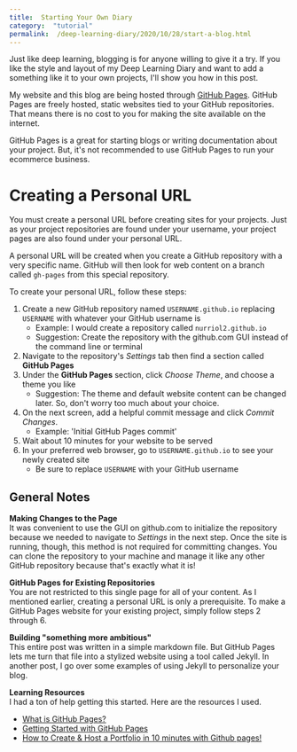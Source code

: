```yaml
---
title:  Starting Your Own Diary
category:  "tutorial"
permalink:  /deep-learning-diary/2020/10/28/start-a-blog.html
---
```


Just like deep learning, blogging is for anyone willing to give it a try. If you like the style and layout of my Deep Learning Diary and want to add a something like it to your own projects, I'll show you how in this post. 

My website and this blog are being hosted through [GitHub Pages](https://pages.github.com/). GitHub Pages are freely hosted, static websites tied to your GitHub repositories. That means there is no cost to you for making the site available on the internet.  

GitHub Pages is a great for starting blogs or writing documentation about your project. But, it's not recommended to use GitHub Pages to run your ecommerce business.

# Creating a Personal URL #

You must create a personal URL before creating sites for your projects. Just as your project repositories are found under your username, your project pages are also found under your personal URL.

A personal URL will be created when you create a GitHub repository with a very specific name. GitHub will then look for web content on a branch called `gh-pages` from this special repository. 

To create your personal URL, follow these steps:

1. Create a new GitHub repository named `USERNAME.github.io` replacing `USERNAME` with whatever your GitHub username is
    - Example:  I would create a repository called `nurriol2.github.io`
    - Suggestion:  Create the repository with the github.com GUI instead of the command line or terminal
2. Navigate to the repository's *Settings* tab then find a section called **GitHub Pages**
3. Under the **GitHub Pages** section, click *Choose Theme*, and choose a theme you like
    - Suggestion:  The theme and default website content can be changed later. So, don't worry too much about your choice.
4. On the next screen, add a helpful commit message and click *Commit Changes*.
    - Example:  'Initial GitHub Pages commit'
5. Wait about 10 minutes for your website to be served
6. In your preferred web browser, go to `USERNAME.github.io` to see your newly created site
    - Be sure to replace `USERNAME` with your GitHub username

## General Notes ##

**Making Changes to the Page**  
It was convenient to use the GUI on github.com to initialize the repository because we needed to navigate to *Settings* in the next step. Once the site is running, though, this method is not required for committing changes. You can clone the repository to your machine and manage it like any other GitHub repository because that's exactly what it is!

**GitHub Pages for Existing Repositories**  
You are not restricted to this single page for all of your content. As I mentioned earlier, creating a personal URL is only a prerequisite. To make a GitHub Pages website for your existing project, simply follow steps 2 through 6.

**Building "something more ambitious"**  
This entire post was written in a simple markdown file. But GitHub Pages lets me turn that file into a stylized website using a tool called Jekyll. In another post, I go over some examples of using Jekyll to personalize your blog.

**Learning Resources**  
I had a ton of help getting this started. Here are the resources I used.
- [What is GitHub Pages?](https://pages.github.com/)
- [Getting Started with GitHub Pages](https://guides.github.com/features/pages/)
- [How to Create & Host a Portfolio in 10 minutes with Github pages!](https://www.youtube.com/watch?v=u-RLu_8kwA0)
